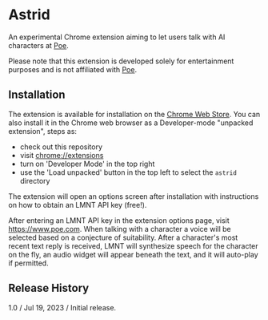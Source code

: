 # Astrid

An experimental Chrome extension aiming to let users talk with AI characters at [Poe](https://www.poe.com).

Please note that this extension is developed solely for
entertainment purposes and is not affiliated with
[Poe](https://www.poe.com).

## Installation

The extension is available for installation on the [Chrome Web Store](https://chrome.google.com/webstore/detail/lmnt-poe-speech/bpjnglplfbjmffahdejhmekhbmlcopmo). You can also install it in the Chrome web browser as a Developer-mode "unpacked extension", steps as:

- check out this repository
- visit [chrome://extensions](chrome://extensions)
- turn on 'Developer Mode' in the top right
- use the 'Load unpacked' button in the top left to select the `astrid` directory

The extension will open an options screen after installation with instructions
on how to obtain an LMNT API key (free!).

After entering an LMNT API key in the extension options page, visit
https://www.poe.com. When talking with a character a voice will be
selected based on a conjecture of suitability. After a character's most recent
text reply is received, LMNT will synthesize speech for the character on the
fly, an audio widget will appear beneath the text, and it will auto-play if
permitted.

## Release History

1.0 / Jul 19, 2023 / Initial release.
